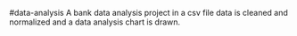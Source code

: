 #data-analysis
A bank data analysis project in a csv file data is cleaned and normalized and a data analysis chart is drawn.
